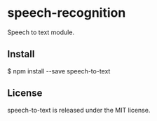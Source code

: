 # speech-recognition

Speech to text module.

## Install

$ npm install --save speech-to-text

## License

speech-to-text is released under the MIT license.
